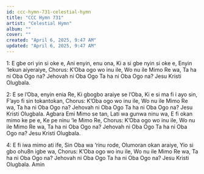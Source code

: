 ```yaml
---
id: ccc-hymn-731-celestial-hymn
title: "CCC Hymn 731"
artist: "Celestial Hymn"
album: ""
cover: ""
created: "April 6, 2025, 9:47 AM"
updated: "April 6, 2025, 9:47 AM"
---
```


1: E gbe ori yin si oke e,
Ani enyin, enu ona,
Ki a si gbe nyin si oke e,
Enyin ‘lekun aiyeraiye,
Chorus: K’Oba ogo wo inu ile,
Wo nu ile Mimo Re wa,
Ta ha ni Oba Ogo na?
Jehovah ni Oba Ogo
Ta ha ni Oba Ogo na?
Jesu Kristi Olugbala.

2: E se l’Oba, enyin enia Re,
Ki gbogbo araiye se l’Oba,
Ki e si ma fi i ayo sin,
F’ayo fi sin tokantokan,
Chorus: K’Oba ogo wo inu ile,
Wo nu ile Mimo Re wa,
Ta ha ni Oba Ogo na?
Jehovah ni Oba Ogo
Ta ha ni Oba Ogo na?
Jesu Kristi Olugbala.
Agbara Emi Mimo se tan,
Lati wa gunwa ninu wa,
E fi okan mimo ke pe e,
Ke pe ninu ‘le Mimo Re,
Chorus: K’Oba ogo wo inu ile,
Wo nu ile Mimo Re wa,
Ta ha ni Oba Ogo na?
Jehovah ni Oba Ogo
Ta ha ni Oba Ogo na?
Jesu Kristi Olugbala.

4: E fi iwa mimo ati ife,
Sin Oba wa ‘rinu rode,
Olumoran okan araiye,
Yio si gbo ohu8n igbe wa,
Chorus: K’Oba ogo wo inu ile,
Wo nu ile Mimo Re wa,
Ta ha ni Oba Ogo na?
Jehovah ni Oba Ogo
Ta ha ni Oba Ogo na?
Jesu Kristi Olugbala. Amin